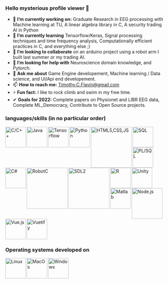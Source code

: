 ### Hello mysterious profile viewer 👋

- 🔭 **I’m currently working on:** Graduate Research in EEG processing with Machine learning at TU, A linear algebra library in C, A security trading AI in Python
- 🌱 **I’m currently learning** Tensorflow/Keras, Signal processing techniques and time frequency analysis, Computationally efficient practices in C, and everything else ;)
- 👯 **I’m looking to collaborate** on an arduino project using a robot arm I built last summer or my trading AI. 
- 🤔 **I’m looking for help with** Neuroscience domain knowledge, and Pytorch.
- 💬 **Ask me about** Game Engine developement, Machine learning / Data science, and UI/Api end developement.
- 📫 **How to reach me:** Timothy.C.Flavin@gmail.com
- ⚡ **Fun fact:** I like to rock climb and swim in my free time. 
- ✔  **Goals for 2022:** Complete papers on Physionet and LIBR EEG data, Complete ML_Democracy, Contribute to Open Source projects.

### languages/skills (in no particular order)
<img alt="C/C++" src="https://user-images.githubusercontent.com/42747200/46140125-da084900-c26d-11e8-8ea7-c45ae6306309.png" alt="C++" width=64 align="left"/>
<img alt="Java" src="https://cdn.iconscout.com/icon/free/png-256/java-23-225999.png" width=64 align="left"/>
<img alt="Tensorflow" src="https://miro.medium.com/max/3150/1*iDQvKoz7gGHc6YXqvqWWZQ.png" width=64 align="left"/>
<img alt="Python" src="https://cdn3.iconfinder.com/data/icons/logos-and-brands-adobe/512/267_Python-512.png" width=64 align="left"/>
<img alt="HTML5,CSS,JS" src="https://user-images.githubusercontent.com/30186107/29488525-f55a69d0-84da-11e7-8a39-5476f663b5eb.png" width=128 align="left"/>
<img alt="SQL" src="https://image.flaticon.com/icons/png/512/29/29165.png" width=64 align="left"/>
<img alt="PL/SQL" src="https://my.trocaire.edu/app/uploads/2016/12/pl-sql.png" width=64 align="left"/>
<img alt="C#" src="https://upload.wikimedia.org/wikipedia/commons/thumb/7/7a/C_Sharp_logo.svg/1200px-C_Sharp_logo.svg.png" width=64 align="left"/>
<img alt="Unity" src="https://cdn4.iconfinder.com/data/icons/logos-brands-5/24/unity-512.png" width=64/>
<img alt="RobotC" src="https://renegaderobotics.org/wp-content/uploads/ROBOTC-logo-larger-e1500138348470.png" width=128 align="left"/>
<img alt="SDL2" src="https://matthewstyles.com/wp-content/uploads/2018/03/Sdl-logo.png" width=128 align="left"/>
<img alt="R" src="https://cdn.iconscout.com/icon/free/png-256/r-5-283170.png" width=64 align="left"/>
<img alt="Matlab" src="https://upload.wikimedia.org/wikipedia/commons/2/21/Matlab_Logo.png" width=64 align="left"/>
<img alt="Node.js" src="https://icon-library.com/images/node-icon/node-icon-21.jpg" width=96 align="left"/>
<img alt="Vue.js" src="https://cdn.iconscout.com/icon/free/png-512/vue-282497.png" width=64 align="left"/>
<img alt="Vuetify" src="https://res.cloudinary.com/confidante/image/upload/v1520961320/logo_ew2tpg.png" width=64/>
<h3>Operating systems developed on</h3>
<img alt="Linux" src="https://cdn3.iconfinder.com/data/icons/logos-brands-3/24/logo_brand_brands_logos_linux-512.png" width=64 align="left"/>
<img alt="MacOs" src="https://cdn.osxdaily.com/wp-content/uploads/2013/11/finder.png" width=64 align="left"/>
<img alt="Windows" src="https://www.freeiconspng.com/thumbs/windows-icon-png/cute-ball-windows-icon-png-16.png" width=64 align="left"/>
